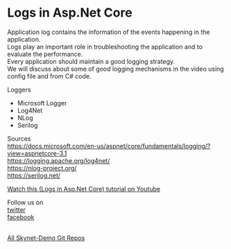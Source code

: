 # Logs in Asp.Net Core
Application log contains the information of the events happening in the application.</br>
Logs play an important role in troubleshooting the application and to evaluate the performance.</br>
Every application should maintain a good logging strategy.</br>
We will discuss about some of good logging mechanisms in the video using config file and from C# code.</br>

Loggers
    <ul>
  <li>Microsoft Logger</li>
    <li>Log4Net</li>
    <li>NLog</li>
    <li>Serilog</li>
  </ul>
    
Sources</br>
https://docs.microsoft.com/en-us/aspnet/core/fundamentals/logging/?view=aspnetcore-3.1</br>
https://logging.apache.org/log4net/</br>
https://nlog-project.org/</br>
https://serilog.net/

<a href="https://youtu.be/OKITQsF6MNc">Watch this (Logs in Asp.Net Core) tutorial on Youtube</a>

Follow us on <br/>
<a href="https://twitter.com/Skynetechs">twitter</a> <br/>
<a href="https://www.facebook.com/Skynetfor.net">facebook</a>

<br/>
<a href="https://github.com/Skynet-Demos">All Skynet-Demo Git Repos</a> <br/>
